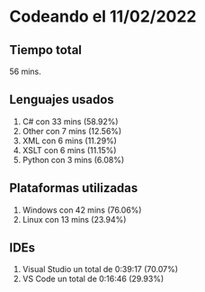 # Codeando el 11/02/2022

## Tiempo total
56 mins.

## Lenguajes usados
1. C# con 33 mins (58.92%)
1. Other con 7 mins (12.56%)
1. XML con 6 mins (11.29%)
1. XSLT con 6 mins (11.15%)
1. Python con 3 mins (6.08%)

## Plataformas utilizadas
1. Windows con 42 mins (76.06%)
1. Linux con 13 mins (23.94%)

## IDEs
1. Visual Studio un total de 0:39:17 (70.07%)
1. VS Code un total de 0:16:46 (29.93%)
